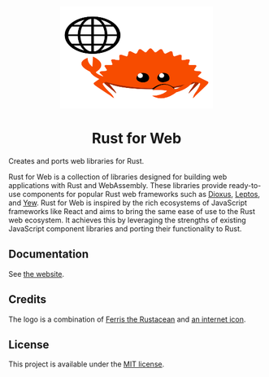 <p align="center">
    <a href="./assets/images/logo.svg" alt="Rust for Web Logo">
        <img src="./assets/images/logo.svg" width="300" height="200">
    </a>
</p>

<h1 align="center">Rust for Web</h1>

Creates and ports web libraries for Rust.

Rust for Web is a collection of libraries designed for building web applications with Rust and WebAssembly. These libraries provide ready-to-use components for popular Rust web frameworks such as [Dioxus](https://dioxuslabs.com/), [Leptos](https://leptos.dev/), and [Yew](https://yew.rs/). Rust for Web is inspired by the rich ecosystems of JavaScript frameworks like React and aims to bring the same ease of use to the Rust web ecosystem. It achieves this by leveraging the strengths of existing JavaScript component libraries and porting their functionality to Rust.

## Documentation

See [the website](https://rustforweb.org).

## Credits

The logo is a combination of [Ferris the Rustacean](https://rustacean.net/) and [an internet icon](https://www.svgrepo.com/svg/478288/internet).

## License

This project is available under the [MIT license](LICENSE.md).
